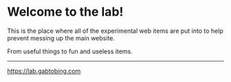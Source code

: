 # Welcome to the lab!

This is the place where all of the experimental web items are put into to help prevent messing up the main website.

From useful things to fun and useless items.

---

https://lab.gabtobing.com
